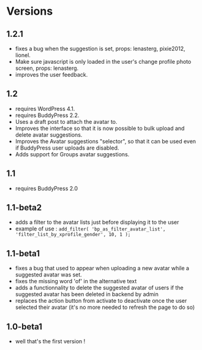 Versions
========

1.2.1
-----

+ fixes a bug when the suggestion is set, props: lenasterg, pixie2012, lionel.
+ Make sure javascript is only loaded in the user's change profile photo screen, props: lenasterg.
+ improves the user feedback.

1.2
---

+ requires WordPress 4.1.
+ requires BuddyPress 2.2.
+ Uses a draft post to attach the avatar to.
+ Improves the interface so that it is now possible to bulk upload and delete avatar suggestions.
+ Improves the Avatar suggestions "selector", so that it can be used even if BuddyPress user uploads are disabled.
+ Adds support for Groups avatar suggestions.


1.1
---

+ requires BuddyPress 2.0


1.1-beta2
---------

+ adds a filter to the avatar lists just before displaying it to the user
+ example of use : `add_filter( 'bp_as_filter_avatar_list', 'filter_list_by_xprofile_gender', 10, 1 );`


1.1-beta1
---------

+ fixes a bug that used to appear when uploading a new avatar while a suggested avatar was set.
+ fixes the missing word 'of' in the alternative text
+ adds a functionnality to delete the suggested avatar of users if the suggested avatar has been deleted in backend by admin
+ replaces the action button from activate to deactivate once the user selected their avatar (it's no more needed to refresh the page to do so)


1.0-beta1
---------

+ well that's the first version !
